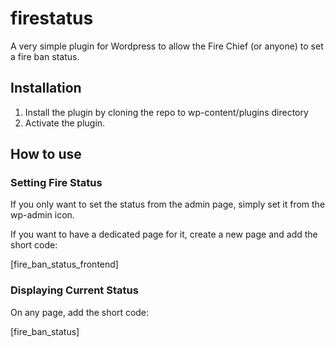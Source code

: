 # firestatus
A very simple plugin for Wordpress to allow the Fire Chief (or anyone) to set a fire ban status.


## Installation

1. Install the plugin by cloning the repo to wp-content/plugins directory
2. Activate the plugin.

## How to use

### Setting Fire Status

If you only want to set the status from the admin page, simply set it from the wp-admin icon.

If you want to have a dedicated page for it, create a new page and add the short code:

[fire_ban_status_frontend]


### Displaying Current Status

On any page, add the short code:

[fire_ban_status]


